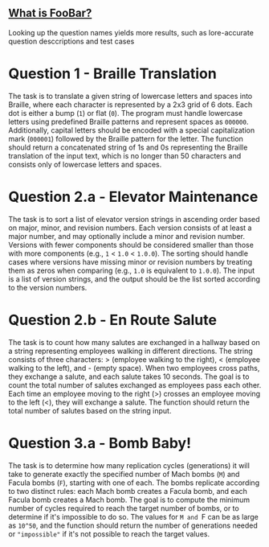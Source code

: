 ## [What is FooBar?](https://www.turing.com/kb/foobar-google-secret-hiring-technique)
Looking up the question names yields more results, such as lore-accurate question desccriptions and test cases

# Question 1 - Braille Translation
The task is to translate a given string of lowercase letters and spaces into Braille, where each character is represented by a 2x3 grid of 6 dots. Each dot is either a bump (`1`) or flat (`0`). The program must handle lowercase letters using predefined Braille patterns and represent spaces as `000000`. Additionally, capital letters should be encoded with a special capitalization mark (`000001`) followed by the Braille pattern for the letter. The function should return a concatenated string of 1s and 0s representing the Braille translation of the input text, which is no longer than 50 characters and consists only of lowercase letters and spaces.

# Question 2.a - Elevator Maintenance
The task is to sort a list of elevator version strings in ascending order based on major, minor, and revision numbers. Each version consists of at least a major number, and may optionally include a minor and revision number. Versions with fewer components should be considered smaller than those with more components (e.g., `1` < `1.0` < `1.0.0`). The sorting should handle cases where versions have missing minor or revision numbers by treating them as zeros when comparing (e.g., `1.0` is equivalent to `1.0.0`). The input is a list of version strings, and the output should be the list sorted according to the version numbers.

# Question 2.b - En Route Salute
The task is to count how many salutes are exchanged in a hallway based on a string representing employees walking in different directions. The string consists of three characters: > (employee walking to the right), < (employee walking to the left), and - (empty space). When two employees cross paths, they exchange a salute, and each salute takes 10 seconds. The goal is to count the total number of salutes exchanged as employees pass each other. Each time an employee moving to the right (>) crosses an employee moving to the left (<), they will exchange a salute. The function should return the total number of salutes based on the string input.

# Question 3.a - Bomb Baby!
The task is to determine how many replication cycles (generations) it will take to generate exactly the specified number of Mach bombs (`M`) and Facula bombs (`F`), starting with one of each. The bombs replicate according to two distinct rules: each Mach bomb creates a Facula bomb, and each Facula bomb creates a Mach bomb. The goal is to compute the minimum number of cycles required to reach the target number of bombs, or to determine if it's impossible to do so. The values for `M and `F can be as large as `10^50`, and the function should return the number of generations needed or `"impossible"` if it's not possible to reach the target values.


